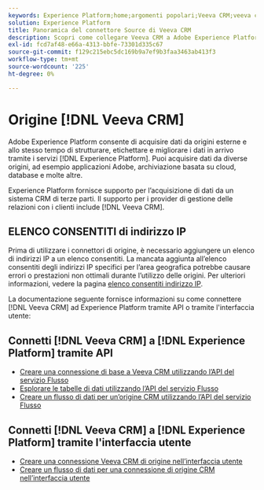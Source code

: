```yaml
---
keywords: Experience Platform;home;argomenti popolari;Veeva CRM;veeva crm;veeva;crm
solution: Experience Platform
title: Panoramica del connettore Source di Veeva CRM
description: Scopri come collegare Veeva CRM a Adobe Experience Platform utilizzando le API o l’interfaccia utente.
exl-id: fcd7af48-e66a-4313-bbfe-73301d335c67
source-git-commit: f129c215ebc5dc169b9a7ef9b3faa3463ab413f3
workflow-type: tm+mt
source-wordcount: '225'
ht-degree: 0%

---
```


# Origine [!DNL Veeva CRM]

Adobe Experience Platform consente di acquisire dati da origini esterne e allo stesso tempo di strutturare, etichettare e migliorare i dati in arrivo tramite i servizi [!DNL Experience Platform]. Puoi acquisire dati da diverse origini, ad esempio applicazioni Adobe, archiviazione basata su cloud, database e molte altre.

Experience Platform fornisce supporto per l’acquisizione di dati da un sistema CRM di terze parti. Il supporto per i provider di gestione delle relazioni con i clienti include [!DNL Veeva CRM].

## ELENCO CONSENTITI di indirizzo IP

Prima di utilizzare i connettori di origine, è necessario aggiungere un elenco di indirizzi IP a un elenco consentiti. La mancata aggiunta all’elenco consentiti degli indirizzi IP specifici per l’area geografica potrebbe causare errori o prestazioni non ottimali durante l’utilizzo delle origini. Per ulteriori informazioni, vedere la pagina [elenco consentiti indirizzo IP](../../ip-address-allow-list.md).

La documentazione seguente fornisce informazioni su come connettere [!DNL Veeva CRM] ad Experience Platform tramite API o tramite l&#39;interfaccia utente:

## Connetti [!DNL Veeva CRM] a [!DNL Experience Platform] tramite API

- [Creare una connessione di base a Veeva CRM utilizzando l’API del servizio Flusso](../../tutorials/api/create/crm/veeva.md)
- [Esplorare le tabelle di dati utilizzando l’API del servizio Flusso](../../tutorials/api/explore/tabular.md)
- [Creare un flusso di dati per un’origine CRM utilizzando l’API del servizio Flusso](../../tutorials/api/collect/crm.md)

## Connetti [!DNL Veeva CRM] a [!DNL Experience Platform] tramite l&#39;interfaccia utente

- [Creare una connessione Veeva CRM di origine nell’interfaccia utente](../../tutorials/ui/create/crm/veeva.md)
- [Creare un flusso di dati per una connessione di origine CRM nell’interfaccia utente](../../tutorials/ui/dataflow/crm.md)
